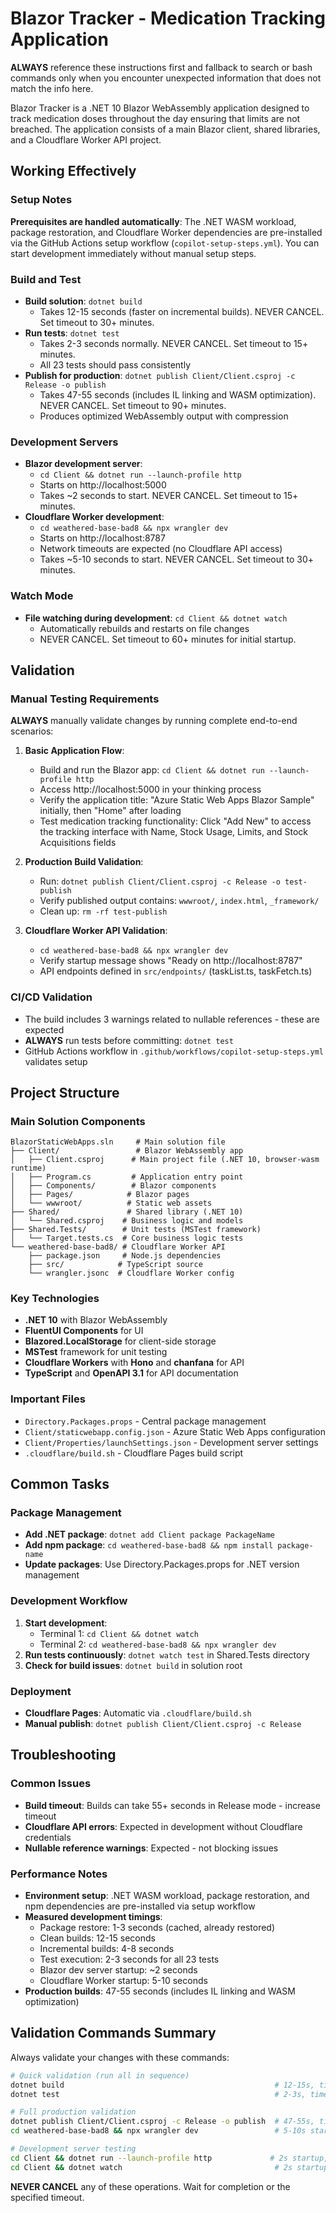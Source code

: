 # Blazor Tracker - Medication Tracking Application

**ALWAYS** reference these instructions first and fallback to search or bash commands only when you encounter unexpected information that does not match the info here.

Blazor Tracker is a .NET 10 Blazor WebAssembly application designed to track medication doses throughout the day ensuring that limits are not breached. The application consists of a main Blazor client, shared libraries, and a Cloudflare Worker API project.

## Working Effectively

### Setup Notes
**Prerequisites are handled automatically**: The .NET WASM workload, package restoration, and Cloudflare Worker dependencies are pre-installed via the GitHub Actions setup workflow (`copilot-setup-steps.yml`). You can start development immediately without manual setup steps.

### Build and Test
- **Build solution**: `dotnet build`
  - Takes 12-15 seconds (faster on incremental builds). NEVER CANCEL. Set timeout to 30+ minutes.
- **Run tests**: `dotnet test`
  - Takes 2-3 seconds normally. NEVER CANCEL. Set timeout to 15+ minutes.
  - All 23 tests should pass consistently
- **Publish for production**: `dotnet publish Client/Client.csproj -c Release -o publish`
  - Takes 47-55 seconds (includes IL linking and WASM optimization). NEVER CANCEL. Set timeout to 90+ minutes.
  - Produces optimized WebAssembly output with compression

### Development Servers
- **Blazor development server**:
  - `cd Client && dotnet run --launch-profile http`
  - Starts on http://localhost:5000
  - Takes ~2 seconds to start. NEVER CANCEL. Set timeout to 15+ minutes.
- **Cloudflare Worker development**:
  - `cd weathered-base-bad8 && npx wrangler dev`
  - Starts on http://localhost:8787
  - Network timeouts are expected (no Cloudflare API access)
  - Takes ~5-10 seconds to start. NEVER CANCEL. Set timeout to 30+ minutes.

### Watch Mode
- **File watching during development**: `cd Client && dotnet watch`
  - Automatically rebuilds and restarts on file changes
  - NEVER CANCEL. Set timeout to 60+ minutes for initial startup.

## Validation

### Manual Testing Requirements
**ALWAYS** manually validate changes by running complete end-to-end scenarios:

1. **Basic Application Flow**:
   - Build and run the Blazor app: `cd Client && dotnet run --launch-profile http`
   - Access http://localhost:5000 in your thinking process
   - Verify the application title: "Azure Static Web Apps Blazor Sample" initially, then "Home" after loading
   - Test medication tracking functionality: Click "Add New" to access the tracking interface with Name, Stock Usage, Limits, and Stock Acquisitions fields

2. **Production Build Validation**:
   - Run: `dotnet publish Client/Client.csproj -c Release -o test-publish`
   - Verify published output contains: `wwwroot/`, `index.html`, `_framework/`
   - Clean up: `rm -rf test-publish`

3. **Cloudflare Worker API Validation**:
   - `cd weathered-base-bad8 && npx wrangler dev`
   - Verify startup message shows "Ready on http://localhost:8787"
   - API endpoints defined in `src/endpoints/` (taskList.ts, taskFetch.ts)

### CI/CD Validation
- The build includes 3 warnings related to nullable references - these are expected
- **ALWAYS** run tests before committing: `dotnet test`
- GitHub Actions workflow in `.github/workflows/copilot-setup-steps.yml` validates setup

## Project Structure

### Main Solution Components
```
BlazorStaticWebApps.sln     # Main solution file
├── Client/                 # Blazor WebAssembly app
│   ├── Client.csproj      # Main project file (.NET 10, browser-wasm runtime)
│   ├── Program.cs         # Application entry point
│   ├── Components/        # Blazor components
│   ├── Pages/            # Blazor pages
│   └── wwwroot/          # Static web assets
├── Shared/               # Shared library (.NET 10)
│   └── Shared.csproj    # Business logic and models
├── Shared.Tests/        # Unit tests (MSTest framework)
│   └── Target.tests.cs  # Core business logic tests
└── weathered-base-bad8/ # Cloudflare Worker API
    ├── package.json     # Node.js dependencies
    ├── src/            # TypeScript source
    └── wrangler.jsonc  # Cloudflare Worker config
```

### Key Technologies
- **.NET 10** with Blazor WebAssembly
- **FluentUI Components** for UI
- **Blazored.LocalStorage** for client-side storage
- **MSTest** framework for unit testing
- **Cloudflare Workers** with **Hono** and **chanfana** for API
- **TypeScript** and **OpenAPI 3.1** for API documentation

### Important Files
- `Directory.Packages.props` - Central package management
- `Client/staticwebapp.config.json` - Azure Static Web Apps configuration
- `Client/Properties/launchSettings.json` - Development server settings
- `.cloudflare/build.sh` - Cloudflare Pages build script

## Common Tasks

### Package Management
- **Add .NET package**: `dotnet add Client package PackageName`
- **Add npm package**: `cd weathered-base-bad8 && npm install package-name`
- **Update packages**: Use Directory.Packages.props for .NET version management

### Development Workflow
1. **Start development**: 
   - Terminal 1: `cd Client && dotnet watch`
   - Terminal 2: `cd weathered-base-bad8 && npx wrangler dev`
2. **Run tests continuously**: `dotnet watch test` in Shared.Tests directory
3. **Check for build issues**: `dotnet build` in solution root

### Deployment
- **Cloudflare Pages**: Automatic via `.cloudflare/build.sh`
- **Manual publish**: `dotnet publish Client/Client.csproj -c Release`

## Troubleshooting

### Common Issues
- **Build timeout**: Builds can take 55+ seconds in Release mode - increase timeout
- **Cloudflare API errors**: Expected in development without Cloudflare credentials
- **Nullable reference warnings**: Expected - not blocking issues

### Performance Notes
- **Environment setup**: .NET WASM workload, package restoration, and npm dependencies are pre-installed via setup workflow
- **Measured development timings**: 
  - Package restore: 1-3 seconds (cached, already restored)
  - Clean builds: 12-15 seconds
  - Incremental builds: 4-8 seconds
  - Test execution: 2-3 seconds for all 23 tests
  - Blazor dev server startup: ~2 seconds
  - Cloudflare Worker startup: 5-10 seconds
- **Production builds**: 47-55 seconds (includes IL linking and WASM optimization)

## Validation Commands Summary

Always validate your changes with these commands:
```bash
# Quick validation (run all in sequence)
dotnet build                                               # 12-15s, timeout: 30min  
dotnet test                                                # 2-3s, timeout: 15min

# Full production validation
dotnet publish Client/Client.csproj -c Release -o publish  # 47-55s, timeout: 90min
cd weathered-base-bad8 && npx wrangler dev                 # 5-10s startup, timeout: 30min

# Development server testing
cd Client && dotnet run --launch-profile http             # 2s startup, timeout: 15min
cd Client && dotnet watch                                  # 2s startup, timeout: 60min
```

**NEVER CANCEL** any of these operations. Wait for completion or the specified timeout.